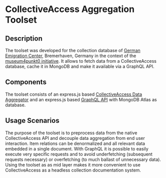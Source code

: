 # CollectiveAccess Aggregation Toolset

## Description

The toolset was developed for the collection database of [German Emigration Center](https://dah-bremerhaven.de/english/), Bremerhaven, Germany in the context of the [museum4punkt0 initiative](https://www.museum4punkt0.de/en/). It allows to fetch data from a CollectiveAccess database, cache it in MongoDB and make it available via a GraphQL API.

## Components

The toolset consists of an express.js based [CollectiveAccess Data Aggregator](https://github.com/museum4punkt0/CollectiveAccess-Aggregation-Toolset/tree/main/ca-aggregator) and an express.js based [GraphQL API](https://github.com/museum4punkt0/CollectiveAccess-Aggregation-Toolset/tree/main/ca-monogdb-api) with MongoDB Atlas as database.

## Usage Scenarios

The purpose of the toolset is to preprocess data from the native CollectiveAccess API and decouple data aggregation from end user interaction. Item relations can be denormalized and all relevant data embedded in a single document. With GraphQL it is possible to easily execute very specific requests and to avoid underfetching (subsequent requests necessary) or overfetching (to much ballast of unnecessary data). Using the toolset as as mid layer makes it more convenient to use CollectiveAccess as a headless collection documentation system.
